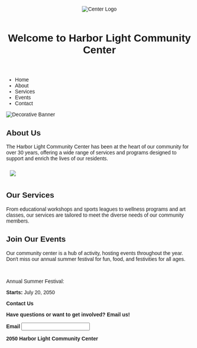 <!DOCTYPE html> 
<html> 
<head> 
<title>Harbor Light Community Center</title>
</head> 

<body>
<font face="Arial, sans-serif">  
<header> 
<center>
<img src="https://edube.org/uploads/media/default/0001/04/logo.jpg" alt="Center 
Logo"><br><br>
<h1>Welcome to Harbor Light Community Center</h1>
</center> 
</header> 

<nav> 
<ul>
<li a="Home">Home</li>
<li a="About">About</li>
<li a="Services">Services</li>
<li a="Events">Events</li>
<li a="Contact">Contact</li> 
</ul>
</nav> 

<div class="banner"> 
<img src="https://edube.org/uploads/media/default/0001/04/decorative-banner.jpg" 
alt="Decorative Banner"> 
</div> 


<section> 
<div>
<main>
<h2><strong>About Us</strong></h2> 
<p>The Harbor Light Community Center has been at the heart of our community for over 
30 years, offering a wide range of services and programs designed to support and enrich the lives 
of our residents.</p> 
<p><img src="https://edube.org/uploads/media/default/0001/04/community-center.jpg" 
hspace="10" vspace="10"></p> 
</section>

<section> 
<h2><strong>Our Services</strong></h2> 
<p>From educational workshops and sports leagues to wellness programs and art classes, 
our services are tailored to meet the diverse needs of our community members.</p> 
</section> 

<section>
<h2><strong>Join Our Events</strong></h2> 
<p>Our community center is a hub of activity, hosting events throughout the year. Don't 
miss our annual summer festival for fun, food, and festivities for all ages.</p> 
<br> 
<p>Annual Summer Festival: </p>
<p><strong>Starts:</strong> July 20, 2050</p>
</section>
</main>

<footer> 
<strong>Contact Us<strong>
<p>Have questions or want to get involved? Email us!</p> 
<label>Email</label>
<input name="Email" id"Email">
<p>2050 Harbor Light Community Center</p>
</footer>
</font> 
</body>
</html>
